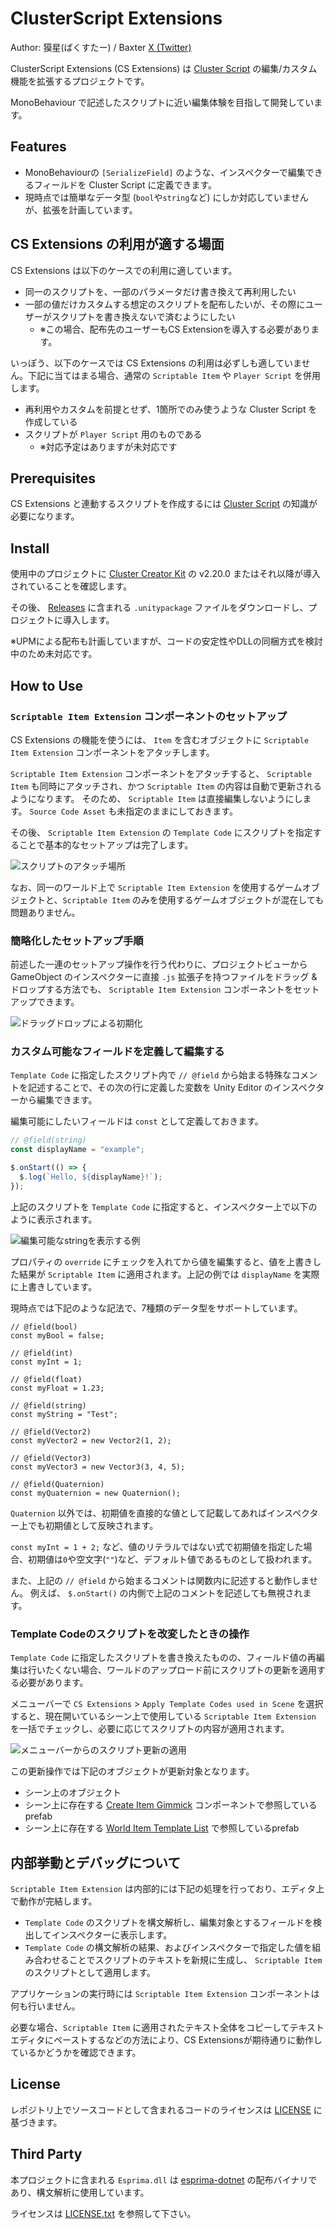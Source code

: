 # ClusterScript Extensions

Author: 獏星(ばくすたー) / Baxter [X (Twitter)](https://x.com/baku_dreameater)

ClusterScript Extensions (CS Extensions) は [Cluster Script](https://docs.cluster.mu/script/) の編集/カスタム機能を拡張するプロジェクトです。

MonoBehaviour で記述したスクリプトに近い編集体験を目指して開発しています。

## Features

- MonoBehaviourの `[SerializeField]` のような、インスペクターで編集できるフィールドを Cluster Script に定義できます。
- 現時点では簡単なデータ型 (`bool`や`string`など) にしか対応していませんが、拡張を計画しています。


## CS Extensions の利用が適する場面

CS Extensions は以下のケースでの利用に適しています。

- 同一のスクリプトを、一部のパラメータだけ書き換えて再利用したい
- 一部の値だけカスタムする想定のスクリプトを配布したいが、その際にユーザーがスクリプトを書き換えないで済むようにしたい
  - ※この場合、配布先のユーザーもCS Extensionを導入する必要があります。


いっぽう、以下のケースでは CS Extensions の利用は必ずしも適していません。下記に当てはまる場合、通常の `Scriptable Item` や `Player Script` を併用します。

- 再利用やカスタムを前提とせず、1箇所でのみ使うような Cluster Script を作成している
- スクリプトが `Player Script` 用のものである
  - ※対応予定はありますが未対応です


## Prerequisites

CS Extensions と連動するスクリプトを作成するには [Cluster Script](https://docs.cluster.mu/script/) の知識が必要になります。


## Install

使用中のプロジェクトに [Cluster Creator Kit](https://docs.cluster.mu/creatorkit/) の v2.20.0 またはそれ以降が導入されていることを確認します。

その後、 [Releases](https://github.com/malaybaku/ClusterScriptExtensions/releases) に含まれる `.unitypackage` ファイルをダウンロードし、プロジェクトに導入します。


※UPMによる配布も計画していますが、コードの安定性やDLLの同梱方式を検討中のため未対応です。


## How to Use

### `Scriptable Item Extension` コンポーネントのセットアップ

CS Extensions の機能を使うには、 `Item` を含むオブジェクトに `Scriptable Item Extension` コンポーネントをアタッチします。

`Scriptable Item Extension` コンポーネントをアタッチすると、 `Scriptable Item` も同時にアタッチされ、かつ `Scriptable Item` の内容は自動で更新されるようになります。
そのため、 `Scriptable Item` は直接編集しないようにします。 `Source Code Asset` も未指定のままにしておきます。

その後、 `Scriptable Item Extension` の `Template Code` にスクリプトを指定することで基本的なセットアップは完了します。

![スクリプトのアタッチ場所](./Readme_Screenshots/Attach_Component.png)

なお、同一のワールド上で `Scriptable Item Extension` を使用するゲームオブジェクトと、`Scriptable Item` のみを使用するゲームオブジェクトが混在しても問題ありません。

### 簡略化したセットアップ手順

前述した一連のセットアップ操作を行う代わりに、プロジェクトビューから GameObject のインスペクターに直接 `.js` 拡張子を持つファイルをドラッグ & ドロップする方法でも、 `Scriptable Item Extension` コンポーネントをセットアップできます。

![ドラッグドロップによる初期化](./Readme_Screenshots/Initialize_By_DragDrop.png)


### カスタム可能なフィールドを定義して編集する

`Template Code` に指定したスクリプト内で `// @field` から始まる特殊なコメントを記述することで、その次の行に定義した変数を Unity Editor のインスペクターから編集できます。

編集可能にしたいフィールドは `const` として定義しておきます。

```javascript
// @field(string)
const displayName = "example";

$.onStart(() => {
  $.log(`Hello, ${displayName}!`);
});
```

上記のスクリプトを `Template Code` に指定すると、インスペクター上で以下のように表示されます。

![編集可能なstringを表示する例](./Readme_Screenshots/Editable_String_Field_Sample.png)

プロパティの `override` にチェックを入れてから値を編集すると、値を上書きした結果が `Scriptable Item` に適用されます。上記の例では `displayName` を実際に上書きしています。


現時点では下記のような記法で、7種類のデータ型をサポートしています。

```
// @field(bool)
const myBool = false;

// @field(int)
const myInt = 1;

// @field(float)
const myFloat = 1.23;

// @field(string)
const myString = "Test";

// @field(Vector2)
const myVector2 = new Vector2(1, 2);

// @field(Vector3)
const myVector3 = new Vector3(3, 4, 5);

// @field(Quaternion)
const myQuaternion = new Quaternion();
```

`Quaternion` 以外では、初期値を直接的な値として記載してあればインスペクター上でも初期値として反映されます。

`const myInt = 1 + 2;` など、値のリテラルではない式で初期値を指定した場合、初期値は`0`や空文字(`""`)など、デフォルト値であるものとして扱われます。

また、上記の `// @field` から始まるコメントは関数内に記述すると動作しません。
例えば、 `$.onStart()` の内側で上記のコメントを記述しても無視されます。


### Template Codeのスクリプトを改変したときの操作

`Template Code` に指定したスクリプトを書き換えたものの、フィールド値の再編集は行いたくない場合、ワールドのアップロード前にスクリプトの更新を適用する必要があります。

メニューバーで `CS Extensions` > `Apply Template Codes used in Scene` を選択すると、現在開いているシーン上で使用している `Scriptable Item Extension` を一括でチェックし、必要に応じてスクリプトの内容が適用されます。

![メニューバーからのスクリプト更新の適用](./Readme_Screenshots/Apply_Script_From_MenuBar.png)

この更新操作では下記のオブジェクトが更新対象となります。

- シーン上のオブジェクト
- シーン上に存在する [Create Item Gimmick](https://docs.cluster.mu/creatorkit/gimmick-components/create-item-gimmick/) コンポーネントで参照しているprefab
- シーン上に存在する [World Item Template List](https://docs.cluster.mu/creatorkit/item-components/world-item-template-list/) で参照しているprefab


## 内部挙動とデバッグについて

`Scriptable Item Extension` は内部的には下記の処理を行っており、エディタ上で動作が完結します。

- `Template Code` のスクリプトを構文解析し、編集対象とするフィールドを検出してインスペクターに表示します。
- `Template Code` の構文解析の結果、およびインスペクターで指定した値を組み合わせることでスクリプトのテキストを新規に生成し、 `Scriptable Item` のスクリプトとして適用します。

アプリケーションの実行時には `Scriptable Item Extension` コンポーネントは何も行いません。

必要な場合、`Scriptable Item` に適用されたテキスト全体をコピーしてテキストエディタにペーストするなどの方法により、CS Extensionsが期待通りに動作しているかどうかを確認できます。


## License

レポジトリ上でソースコードとして含まれるコードのライセンスは [LICENSE](./LICENSE) に基づきます。

## Third Party

本プロジェクトに含まれる `Esprima.dll` は [esprima-dotnet](https://github.com/sebastienros/esprima-dotnet) の配布バイナリであり、構文解析に使用しています。

ライセンスは [LICENSE.txt](./Assets/Baxter/ClusterScriptExtensions/Editor/DLLs/LICENSE.txt) を参照して下さい。
